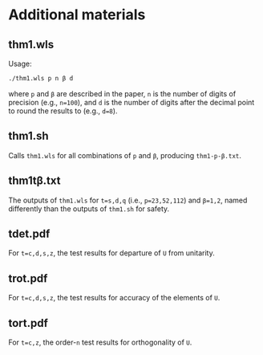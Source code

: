 # Additional materials

## thm1.wls

Usage:
```bash
./thm1.wls p n β d
```
where `p` and `β` are described in the paper, `n` is the number of digits of precision (e.g., `n=100`), and `d` is the number of digits after the decimal point to round the results to (e.g., `d=8`).

## thm1.sh

Calls `thm1.wls` for all combinations of `p` and `β`, producing `thm1-p-β.txt`.

## thm1tβ.txt

The outputs of `thm1.wls` for `t=s,d,q` (i.e., `p=23,52,112`) and `β=1,2`, named differently than the outputs of `thm1.sh` for safety.

## tdet.pdf

For `t=c,d,s,z`, the test results for departure of `U` from unitarity.

## trot.pdf

For `t=c,d,s,z`, the test results for accuracy of the elements of `U`.

## tort.pdf

For `t=c,z`, the order-`n` test results for orthogonality of `U`.
